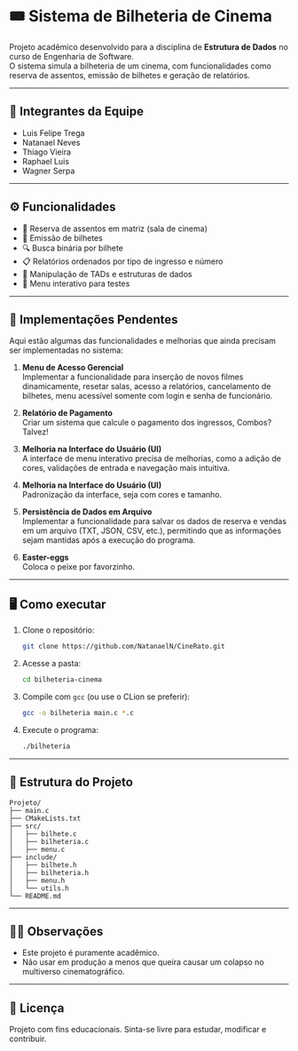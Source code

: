 # 🎟️ Sistema de Bilheteria de Cinema

Projeto acadêmico desenvolvido para a disciplina de **Estrutura de Dados** no curso de Engenharia de Software.  
O sistema simula a bilheteria de um cinema, com funcionalidades como reserva de assentos, emissão de bilhetes e geração de relatórios.

---

## 🧠 Integrantes da Equipe

- Luis Felipe Trega
- Natanael Neves
- Thiago Vieira
- Raphael Luis
- Wagner Serpa

---

## ⚙️ Funcionalidades

- 📌 Reserva de assentos em matriz (sala de cinema)
- 🎫 Emissão de bilhetes
- 🔍 Busca binária por bilhete
- 📋 Relatórios ordenados por tipo de ingresso e número
- 💾 Manipulação de TADs e estruturas de dados
- 🧪 Menu interativo para testes

---

## 🚧 Implementações Pendentes

Aqui estão algumas das funcionalidades e melhorias que ainda precisam ser implementadas no sistema:

1. **Menu de Acesso Gerencial**  
   Implementar a funcionalidade para inserção de novos filmes dinamicamente, resetar salas, acesso a relatórios, cancelamento de bilhetes, menu acessível somente com login e senha de funcionário.

2. **Relatório de Pagamento**  
   Criar um sistema que calcule o pagamento dos ingressos, Combos? Talvez!

3. **Melhoria na Interface do Usuário (UI)**  
   A interface de menu interativo precisa de melhorias, como a adição de cores, validações de entrada e navegação mais intuitiva.

4. **Melhoria na Interface do Usuário (UI)**  
   Padronização da interface, seja com cores e tamanho.

5. **Persistência de Dados em Arquivo**  
   Implementar a funcionalidade para salvar os dados de reserva e vendas em um arquivo (TXT, JSON, CSV, etc.), permitindo que as informações sejam mantidas após a execução do programa.

6. **Easter-eggs**  
   Coloca o peixe por favorzinho.

---


## 🖥️ Como executar

1. Clone o repositório:

   ```bash
   git clone https://github.com/NatanaelN/CineRato.git


2. Acesse a pasta:

   ```bash
   cd bilheteria-cinema
   ```

3. Compile com `gcc` (ou use o CLion se preferir):

   ```bash
   gcc -o bilheteria main.c *.c
   ```

4. Execute o programa:

   ```bash
   ./bilheteria
   ```

---

## 📁 Estrutura do Projeto

```
Projeto/
├── main.c
├── CMakeLists.txt
├── src/
│   ├── bilhete.c
│   ├── bilheteria.c
│   ├── menu.c
├── include/
│   ├── bilhete.h
│   ├── bilheteria.h
│   ├── menu.h
│   └── utils.h
└── README.md
```

---

## 🧙‍♂️ Observações

- Este projeto é puramente acadêmico.
- Não usar em produção a menos que queira causar um colapso no multiverso cinematográfico.

---

## 📜 Licença

Projeto com fins educacionais. Sinta-se livre para estudar, modificar e contribuir.